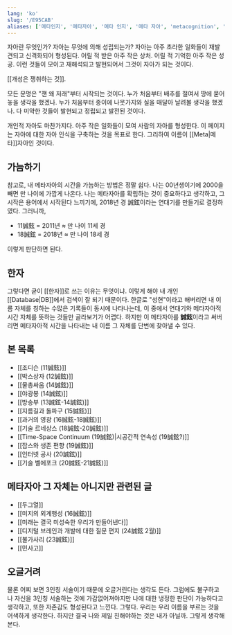 ```yaml
---
lang: 'ko'
slug: '/E95CAB'
aliases: ['메타인지', '메타자아', '메타 인지', '메타 자아', 'metacognition', 'meta-cognition', 'meta cognition']
---
```


자아란 무엇인가?
자아는 무엇에 의해 성립되는가?
자아는 아주 초라한 일화들이 재발견되고 신격화되어 형성된다.
어릴 적 받은 아주 작은 상처.
어릴 적 기억한 아주 작은 성공.
이런 것들이 모이고 재해석되고 발현되어서 그것이 자아가 되는 것이다.

[[개성은 쟁취하는 것]].

모든 문명은 "쟨 왜 저래"부터 시작되는 것이다.
누가 처음부터 배추를 절여서 땅에 묻어놓을 생각을 했겠나.
누가 처음부터 종이에 나뭇가지와 실을 매달아 날려볼 생각을 했겠나.
다 미약한 것들이 발현되고 정립되고 발전된 것이다.

개인적 자아도 마찬가지다.
아주 작은 일화들이 모여 사람의 자아를 형성한다.
이 페이지는 자아에 대한 자아 인식을 구축하는 것을 목표로 한다.
그리하여 이름이 [[Meta|메타]]자아인 것이다.

## 가늠하기

참고로, 내 메타자아의 시간을 가늠하는 방법은 정말 쉽다.
나는 00년생이기에 2000을 빼면 만 나이에 가깝게 나온다.
나는 메타자아를 확립하는 것이 중요하다고 생각하고,
그 시작은 용어에서 시작된다 느끼기에,
2018년 경 誠鉉이라는 연대기를 만들기로 결정하였다.
그러니까,

- 11誠鉉 = 2011년 ≈ 만 나이 11세 경
- 18誠鉉 = 2018년 ≈ 만 나이 18세 경

이렇게 판단하면 된다.

## 한자

그렇다면 굳이 [[한자]]로 쓰는 이유는 무엇이냐.
이렇게 해야 내 개인 [[Database|DB]]에서 검색이 잘 되기 때문이다.
한글로 "성현"이라고 해버리면 내 이름 자체를 칭하는 수많은 기록들이 동시에 나타나는데,
이 중에서 연대기와 메타자아적 시간 자체를 뜻하는 것들만 골라보기가 어렵다.
하지만 이 메타자아를 **誠鉉**이라고 써버리면 메타자아적 시간을 나타내는 내 이름 그 자체를 단번에 찾아낼 수 있다.

## 본 목록

- [[조디슨 (11誠鉉)]]
- [[박스상자 (12誠鉉)]]
- [[물총싸움 (14誠鉉)]]
- [[야광봉 (14誠鉉)]]
- [[방송부 (13誠鉉-14誠鉉)]]
- [[지름길과 돌파구 (15誠鉉)]]
- [[과거의 영광 (16誠鉉-18誠鉉)]]
- [[기술 르네상스 (18誠鉉-20誠鉉)]]
- [[Time-Space Continuum (19誠鉉)|시공간적 연속성 (19誠鉉?)]]
- [[잡스와 생존 편향 (19誠鉉)]]
- [[인터넷 공사 (20誠鉉)]]
- [[기술 벨에포크 (20誠鉉-21誠鉉)]]

## 메타자아 그 자체는 아니지만 관련된 글

- [[두그열]]
- [[미지의 외계행성 (16誠鉉)]]
- [[미래는 결국 미성숙한 우리가 만들어낸다]]
- [[디지털 브레인과 개발에 대한 질문 편지 (24誠鉉 2월)]]
- [[불가사리 (23誠鉉)]]
- [[민사고]]

## 오글거려

물론 어찌 보면 3인칭 서술이기 때문에 오글거린다는 생각도 든다.
그럼에도 불구하고 나 자신을 3인칭 서술하는 것에 가감없어져야지만
나에 대한 냉정한 판단이 가능하다고 생각하고, 또한 자존감도 형성된다고 느낀다.
그렇다. 우리는 우리 이름을 부르는 것을 어색하게 생각한다.
하지만 결국 나와 제일 친해야하는 것은 내가 아닐까. 그렇게 생각해본다.
